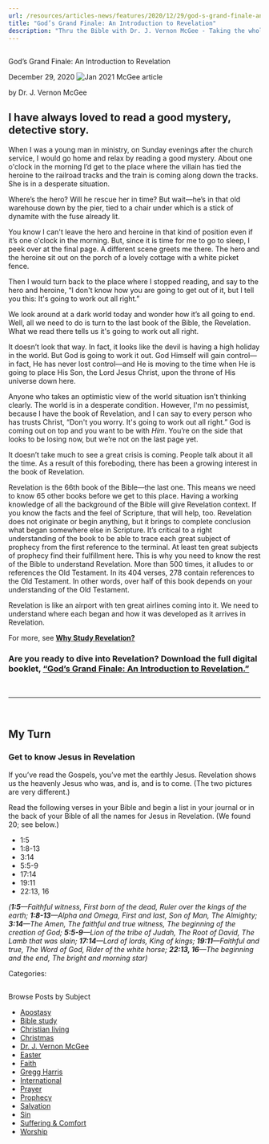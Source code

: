 ```yaml
---
url: /resources/articles-news/features/2020/12/29/god-s-grand-finale-an-introduction-to-revelation
title: "God’s Grand Finale: An Introduction to Revelation"
description: "Thru the Bible with Dr. J. Vernon McGee - Taking the whole Word to the whole world"
---
```







## 
 God’s Grand Finale: An Introduction to Revelation


December 29, 2020
![](https://www.ttb.org/images/default-source/features-and-news/jan-2021-mcgee-articlee0b9989b-ba4b-4be5-a29a-b3241956624a.jpg?sfvrsn=9d4d1f16_1 "Jan 2021 McGee article")




by Dr. J. Vernon McGee  


## I have always loved to read a good mystery, detective story.

When I was a young man in ministry, on Sunday evenings after the church service, I would go home and relax by reading a good mystery. About one o'clock in the morning I’d get to the place where the villain has tied the heroine to the railroad tracks and the train is coming along down the tracks. She is in a desperate situation. 

Where’s the hero? Will he rescue her in time? But wait—he’s in that old warehouse down by the pier, tied to a chair under which is a stick of dynamite with the fuse already lit. 

You know I can't leave the hero and heroine in that kind of position even if it’s one o'clock in the morning. But, since it is time for me to go to sleep, I peek over at the final page. A different scene greets me there. The hero and the heroine sit out on the porch of a lovely cottage with a white picket fence. 

Then I would turn back to the place where I stopped reading, and say to the hero and heroine, “I don't know how you are going to get out of it, but I tell you this: It's going to work out all right.”

We look around at a dark world today and wonder how it’s all going to end. Well, all we need to do is turn to the last book of the Bible, the Revelation. What we read there tells us it's going to work out all right. 

It doesn’t look that way. In fact, it looks like the devil is having a high holiday in the world. But God is going to work it out. God Himself will gain control—in fact, He has never lost control—and He is moving to the time when He is going to place His Son, the Lord Jesus Christ, upon the throne of His universe down here. 

Anyone who takes an optimistic view of the world situation isn’t thinking clearly. The world is in a desperate condition. However, I'm no pessimist, because I have the book of Revelation, and I can say to every person who has trusts Christ, “Don't you worry. It's going to work out all right.” God is coming out on top and you want to be with *Him*. You’re on the side that looks to be losing now, but we’re not on the last page yet. 

It doesn’t take much to see a great crisis is coming. People talk about it all the time. As a result of this foreboding, there has been a growing interest in the book of Revelation.

Revelation is the 66th book of the Bible—the last one. This means we need to know 65 other books before we get to this place. Having a working knowledge of all the background of the Bible will give Revelation context. If you know the facts and the feel of Scripture, that will help, too. Revelation does not originate or begin anything, but it brings to complete conclusion what began somewhere else in Scripture. It’s critical to a right understanding of the book to be able to trace each great subject of prophecy from the first reference to the terminal. At least ten great subjects of prophecy find their fulfillment here. This is why you need to know the rest of the Bible to understand Revelation. More than 500 times, it alludes to or references the Old Testament. In its 404 verses, 278 contain references to the Old Testament. In other words, over half of this book depends on your understanding of the Old Testament.

Revelation is like an airport with ten great airlines coming into it. We need to understand where each began and how it was developed as it arrives in Revelation. 

For more, see **[Why Study Revelation?](/resources/articles-news/features/2020/12/29/why-study-revelation)** 

### Are you ready to dive into Revelation? Download the full digital booklet, [“God’s Grand Finale: An Introduction to Revelation.”](https://ttb.org/docs/default-source/booklets/ttb_god's-grand-finale.pdf?sfvrsn=29561f16_2)

 



---

 

## My Turn

### Get to know Jesus in Revelation

If you’ve read the Gospels, you’ve met the earthly Jesus. Revelation shows us the heavenly Jesus who was, and is, and is to come. (The two pictures are very different.) 

Read the following verses in your Bible and begin a list in your journal or in the back of your Bible of all the names for Jesus in Revelation. (We found 20; see below.)   


* 1:5
* 1:8-13
* 3:14
* 5:5-9
* 17:14
* 19:11
* 22:13, 16

*(****1:5****—Faithful witness, First born of the dead, Ruler over the kings of the earth; **1:8-13**—Alpha and Omega, First and last, Son of Man, The Almighty; **3:14**—The Amen, The faithful and true witness, The beginning of the creation of God; **5:5-9**—Lion of the tribe of Judah, The Root of David, The Lamb that was slain; **17:14**—Lord of lords, King of kings; **19:11**—Faithful and true, The Word of God, Rider of the white horse; **22:13, 16**—The beginning and the end, The bright and morning star)* 



Categories: 









## 
 Browse Posts by Subject


* [Apostasy](/resources/articles-news/-in-tags/tags/Apostasy)
* [Bible study](/resources/articles-news/-in-tags/tags/Bible-study)
* [Christian living](/resources/articles-news/-in-tags/tags/Christian-living)
* [Christmas](/resources/articles-news/-in-tags/tags/Christmas)
* [Dr. J. Vernon McGee](/resources/articles-news/-in-tags/tags/Dr-J-Vernon-McGee)
* [Easter](/resources/articles-news/-in-tags/tags/easter)
* [Faith](/resources/articles-news/-in-tags/tags/Faith)
* [Gregg Harris](/resources/articles-news/-in-tags/tags/Gregg-Harris)
* [International](/resources/articles-news/-in-tags/tags/International)
* [Prayer](/resources/articles-news/-in-tags/tags/prayer)
* [Prophecy](/resources/articles-news/-in-tags/tags/Prophecy)
* [Salvation](/resources/articles-news/-in-tags/tags/Salvation)
* [Sin](/resources/articles-news/-in-tags/tags/sin)
* [Suffering & Comfort](/resources/articles-news/-in-tags/tags/Suffering-Comfort)
* [Worship](/resources/articles-news/-in-tags/tags/worship)






